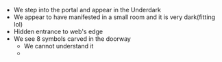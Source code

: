 - We step into the portal and appear in the Underdark
- We appear to have manifested in a small room and it is very dark(fitting lol)
- Hidden entrance to web's edge
- We see 8 symbols carved in the doorway
	- We cannot understand it
	- 